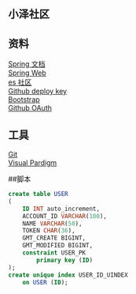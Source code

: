 ## 小泽社区

## 资料
[Spring 文档](https://spring.io/guides) \
[Spring Web](https://spring.io/guides/gs/serving-web-content/) \
[es 社区](https://elasticsearch.cn/explore) \
[Github deploy key](https://developer.github.com/v3/guides/managing-deploy-keys/#deploy-keys) \
[Bootstrap](https://v3.bootcss.com/getting-started/) \
[Github OAuth](https://developer.github.com/apps/building-oauth-apps/creating-an-oauth-app/) 


## 工具
[Git](https://git-scm.com/download) \
[Visual Pardigm](https://www.visual-pardigm.com)

##脚本
```sql
create table USER
(
	ID INT auto_increment,
	ACCOUNT_ID VARCHAR(100),
	NAME VARCHAR(50),
	TOKEN CHAR(36),
	GMT_CREATE BIGINT,
	GMT_MODIFIED BIGINT,
	constraint USER_PK
		primary key (ID)
);
create unique index USER_ID_UINDEX
	on USER (ID);
``` 
